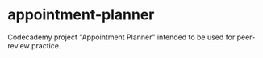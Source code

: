 # appointment-planner

Codecademy project "Appointment Planner" intended to be used for peer-review practice.
